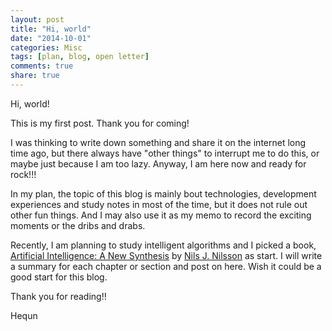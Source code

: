 ```yaml
---
layout: post
title: "Hi, world"
date: "2014-10-01"
categories: Misc
tags: [plan, blog, open letter]
comments: true
share: true
---
```


Hi, world!

This is my first post. Thank you for coming!

I was thinking to write down something and share it on the internet long time ago, but there always have "other things" to interrupt me to do this, or maybe just because I am too lazy. Anyway, I am here now and ready for rock!!!

In my plan, the topic of this blog is mainly bout technologies, development experiences and study notes in most of the time, but it does not rule out other fun things. And I may also use it as my memo to record the exciting moments or the dribs and drabs.

Recently, I am planning to study intelligent algorithms and I picked a book, [Artificial Intelligence: A New Synthesis](http://www.amazon.com/Artificial-Intelligence-A-New-Synthesis/dp/1558604677/ref=sr_1_1?ie=UTF8&qid=1412168981&sr=8-1&keywords=Artificial+Intelligence+A+New+Synthesis) by [Nils J. Nilsson](http://www.amazon.com/Nils-J.-Nilsson/e/B001K8RFP4/ref=dp_byline_cont_pop_book_1) as start. I will write a summary for each chapter or section and post on here. Wish it could be a good start for this blog.

Thank you for reading!!

Hequn
